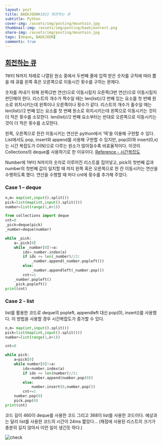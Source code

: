 ```yaml
---
layout: post
title: BAEKJOON#1021 회전하는 큐
subtitle: Python
cover-img: /assets/img/posting/mountain.jpg
thumbnail-img: /assets/img/posting/baekjoonrect.png
share-img: /assets/img/posting/mountain.jpg
tags: [deque, BAEKJOON]
comments: true
---
```


## [회전하는 큐](https://www.acmicpc.net/problem/1021)

1부터 N까지 차례로 나열된 원소 중에서 두번째 줄에 입력 받은 숫자를 규칙에 따라 뽑을 때 큐를 왼쪽 혹은 오른쪽으로 이동시킨 횟수를 구하는 문제다.

숫자를 꺼내기 위해 왼쪽(2번 연산)으로 이동시킬지 오른쪽(3번 연산)으로 이동시킬지 판단해야 한다.
리스트의 개수가 짝수일 때는 len(list)//2 번째 있는 요소를 첫 번째 원소로 위치시키는데 왼쪽이나 오른쪽이나 횟수가 같다.
리스트의 개수가 홀수일 때는 len(list)//2 번째 있는 요소를 첫 번째 원소로 위치시키는데 왼쪽으로 이동시키는 것이 더 적은 횟수를 소모한다. len(list)//2 번째 요소부터는 반대로 오른쪽으로 이동시키는 것이 더 적은 횟수를 소모한다.

왼쪽, 오른쪽으로 한칸 이동시키는 연산은 python에서 ‘덱’을 이용해 구현할 수 있다. List에서도 pop, insert와 append를 사용해 구현할 수 있지만, pop(0)와 insert(0,x)는 시간 복잡도가 O(N)으로 다루는 원소가 많아질수록 비효율적이다. 이것이 Collections의 deque를 사용하기로 한 이유이다.
[Reference - 시간복잡도](https://www.ics.uci.edu/~pattis/ICS-33/lectures/complexitypython.txt)

Number에 1부터 N까지의 숫자로 이루어진 리스트를 집어넣고, pick의 첫번째 값과 number의 첫번째 값이 일치할 때 까지 왼쪽 혹은 오른쪽으로 한 칸 이동시키는 연산을 수행하도록 했다. 연산을 수행할 때 마다 cnt에 횟수를 추가해 주었다.

### Case 1 – deque

```python
n,m= map(int,input().split())
pick=list(map(int,input().split()))
number=list(range(1,n+1))

from collections import deque
cnt=0
_pick=deque(pick)
_number=deque(number)

while _pick:
    a=_pick[0]
    while _number[0]!=a:
        idx=_number.index(a)
        if idx <= len(_number)//2:
            _number.append(_number.popleft())
        else:
            _number.appendleft(_number.pop())
        cnt+=1
    _number.popleft()
    _pick.popleft()
print(cnt)
```

### Case 2 - list

list를 활용한 코드로 deque의 popleft, appendleft 대신 pop(0), insert()를 사용했다.
이 방법을 사용할 경우 시간복잡도가 증가할 수 있다.

```python
n,m= map(int,input().split())
pick=list(map(int,input().split()))
number=list(range(1,n+1))

cnt=0

while pick:
    a=pick[0]
    while number[0]!=a:
        idx=number.index(a)
        if idx <= len(number)//2:
            number.append(number.pop(0))
        else:
            number.insert(0,number.pop())
        cnt+=1
    number.pop(0)
    pick.pop(0)
print(cnt)
```

코드 길이 460이 deque를 사용한 코드 그리고 368이 list를 사용한 코드이다.
예상과는 달리 list를 사용한 코드의 시간이 24ms 짧았다...
(채점에 사용된 리스트의 크기가 충분히 길지 않아서 이런 일이 생긴듯 하다.)

![check](https://i.imgur.com/n0eNc44.jpg)

<br>
<br>
